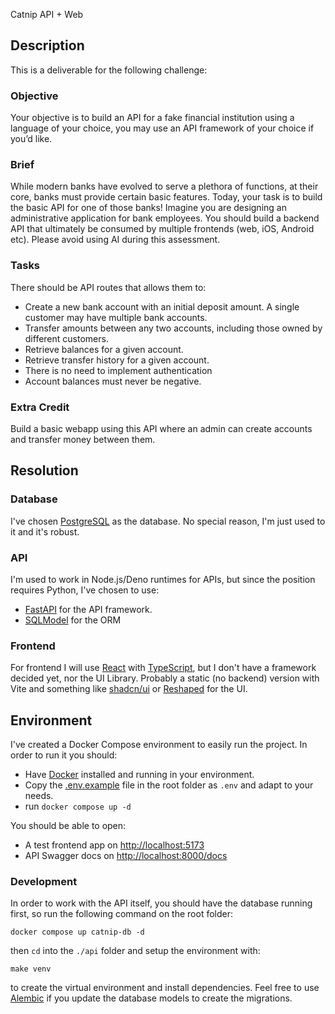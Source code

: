 Catnip API + Web

## Description

This is a deliverable for the following challenge:

### Objective

Your objective is to build an API for a fake financial institution using a language of your choice, you may use an API framework of your choice if you’d like.

### Brief

While modern banks have evolved to serve a plethora of functions, at their core, banks must provide certain basic features. Today, your task is to build the basic API for one of those banks! Imagine you are designing an administrative application for bank employees.
You should build a backend API that ultimately be consumed by multiple frontends (web, iOS, Android etc). Please avoid using AI during this assessment.

### Tasks

There should be API routes that allows them to:

- Create a new bank account with an initial deposit amount. A single customer may have multiple bank accounts.
- Transfer amounts between any two accounts, including those owned by different customers.
- Retrieve balances for a given account.
- Retrieve transfer history for a given account.
- There is no need to implement authentication
- Account balances must never be negative.

### Extra Credit

Build a basic webapp using this API where an admin can create accounts and transfer money between them.

## Resolution

### Database

I've chosen [PostgreSQL](https://www.postgresql.org) as the database. No special reason, I'm just used to it and it's robust.

### API

I'm used to work in Node.js/Deno runtimes for APIs, but since the position requires Python, I've chosen to use:

- [FastAPI](https://fastapi.tiangolo.com) for the API framework.
- [SQLModel](https://sqlmodel.tiangolo.com) for the ORM

### Frontend

For frontend I will use [React](https://react.dev) with [TypeScript](https://www.typescriptlang.org), but I don't have a framework decided yet, nor the UI Library. Probably a static (no backend) version with Vite and something like [shadcn/ui](https://ui.shadcn.com) or [Reshaped](https://reshaped.so) for the UI.

## Environment

I've created a Docker Compose environment to easily run the project. In order to run it you should:

- Have [Docker](http://docker.com) installed and running in your environment.
- Copy the [.env.example](./.env.example) file in the root folder as `.env` and adapt to your needs.
- run `docker compose up -d`

You should be able to open:

- A test frontend app on [http://localhost:5173](http://localhost:5173)
- API Swagger docs on [http://localhost:8000/docs](http://localhost:8000/docs)

### Development

In order to work with the API itself, you should have the database running first, so run the following command on the root folder:

```
docker compose up catnip-db -d
```

then `cd` into the `./api` folder and setup the environment with:

```
make venv
```

to create the virtual environment and install dependencies.
Feel free to use [Alembic](https://alembic.sqlalchemy.org) if you update the database models to create the migrations.
